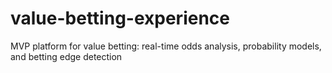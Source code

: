 # value-betting-experience
MVP platform for value betting: real-time odds analysis, probability models, and betting edge detection
